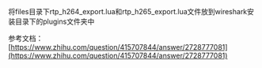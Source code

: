 将files目录下rtp_h264_export.lua和rtp_h265_export.lua文件放到wireshark安装目录下的plugins文件夹中

参考文档：
[https://www.zhihu.com/question/415707844/answer/2728777081](https://www.zhihu.com/question/415707844/answer/2728777081)
